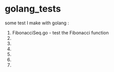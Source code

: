 # golang_tests

some test I make with golang :

1. FibonacciSeq.go - test the Fibonacci function
2.
3.
4.
5.
6.
7.
